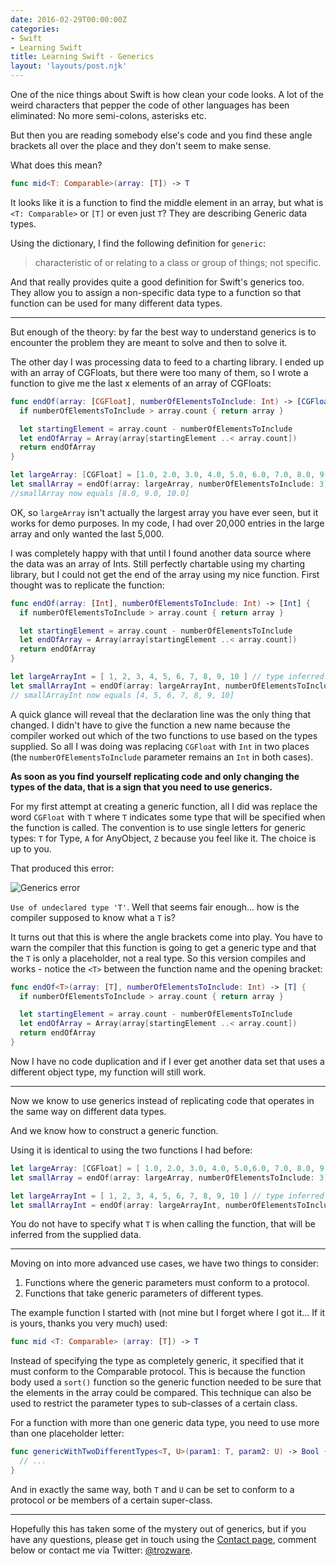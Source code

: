 ```yaml
---
date: 2016-02-29T00:00:00Z
categories:
- Swift
- Learning Swift
title: Learning Swift - Generics
layout: 'layouts/post.njk'
---
```


One of the nice things about Swift is how clean your code looks. A lot of the
weird characters that pepper the code of other languages has been eliminated: No
more semi-colons, asterisks etc.

But then you are reading somebody else's code and you find these angle brackets
all over the place and they don't seem to make sense.

What does this mean?

```swift
func mid<T: Comparable>(array: [T]) -> T
```

It looks like it is a function to find the middle element in an array, but what
is `<T: Comparable>` or `[T]` or even just `T`? They are describing Generic data
types.

Using the dictionary, I find the following definition for `generic`:

> characteristic of or relating to a class or group of things; not specific.

And that really provides quite a good definition for Swift's generics too. They
allow you to assign a non-specific data type to a function so that function can
be used for many different data types.

---

But enough of the theory: by far the best way to understand generics is to
encounter the problem they are meant to solve and then to solve it.

The other day I was processing data to feed to a charting library. I ended up
with an array of CGFloats, but there were too many of them, so I wrote a
function to give me the last x elements of an array of CGFloats:

```swift
func endOf(array: [CGFloat], numberOfElementsToInclude: Int) -> [CGFloat] {
  if numberOfElementsToInclude > array.count { return array }

  let startingElement = array.count - numberOfElementsToInclude
  let endOfArray = Array(array[startingElement ..< array.count])
  return endOfArray
}

let largeArray: [CGFloat] = [1.0, 2.0, 3.0, 4.0, 5.0, 6.0, 7.0, 8.0, 9.0, 10.0]
let smallArray = endOf(array: largeArray, numberOfElementsToInclude: 3)
//smallArray now equals [8.0, 9.0, 10.0]
```

OK, so `largeArray` isn't actually the largest array you have ever seen, but it
works for demo purposes. In my code, I had over 20,000 entries in the large
array and only wanted the last 5,000.

I was completely happy with that until I found another data source where the
data was an array of Ints. Still perfectly chartable using my charting library,
but I could not get the end of the array using my nice function. First thought
was to replicate the function:

```swift
func endOf(array: [Int], numberOfElementsToInclude: Int) -> [Int] {
  if numberOfElementsToInclude > array.count { return array }

  let startingElement = array.count - numberOfElementsToInclude
  let endOfArray = Array(array[startingElement ..< array.count])
  return endOfArray
}

let largeArrayInt = [ 1, 2, 3, 4, 5, 6, 7, 8, 9, 10 ] // type inferred to be Int
let smallArrayInt = endOf(array: largeArrayInt, numberOfElementsToInclude: 7)
// smallArrayInt now equals [4, 5, 6, 7, 8, 9, 10]
```

A quick glance will reveal that the declaration line was the only thing that
changed. I didn't have to give the function a new name because the compiler
worked out which of the two functions to use based on the types supplied. So all
I was doing was replacing `CGFloat` with `Int` in two places (the
`numberOfElementsToInclude` parameter remains an `Int` in both cases).

**As soon as you find yourself replicating code and only changing the types of
the data, that is a sign that you need to use generics.**

For my first attempt at creating a generic function, all I did was replace the
word `CGFloat` with `T` where `T` indicates some type that will be specified
when the function is called. The convention is to use single letters for generic
types: `T` for Type, `A` for AnyObject, `Z` because you feel like it. The choice
is up to you.

That produced this error:

![Generics error][1]

`Use of undeclared type 'T'`. Well that seems fair enough... how is the compiler
supposed to know what a `T` is?

It turns out that this is where the angle brackets come into play. You have to
warn the compiler that this function is going to get a generic type and that the
`T` is only a placeholder, not a real type. So this version compiles and works -
notice the `<T>` between the function name and the opening bracket:

```swift
func endOf<T>(array: [T], numberOfElementsToInclude: Int) -> [T] {
  if numberOfElementsToInclude > array.count { return array }

  let startingElement = array.count - numberOfElementsToInclude
  let endOfArray = Array(array[startingElement ..< array.count])
  return endOfArray
}
```

Now I have no code duplication and if I ever get another data set that uses a
different object type, my function will still work.

---

Now we know to use generics instead of replicating code that operates in the
same way on different data types.

And we know how to construct a generic function.

Using it is identical to using the two functions I had before:

```swift
let largeArray: [CGFloat] = [ 1.0, 2.0, 3.0, 4.0, 5.0,6.0, 7.0, 8.0, 9.0, 10.0 ]
let smallArray = endOf(array: largeArray, numberOfElementsToInclude: 3)

let largeArrayInt = [ 1, 2, 3, 4, 5, 6, 7, 8, 9, 10 ] // type inferred to be Int
let smallArrayInt = endOf(array: largeArrayInt, numberOfElementsToInclude: 7)
```

You do not have to specify what `T` is when calling the function, that will be
inferred from the supplied data.

---

Moving on into more advanced use cases, we have two things to consider:

1. Functions where the generic parameters must conform to a protocol.
2. Functions that take generic parameters of different types.

The example function I started with (not mine but I forget where I got it... If
it is yours, thanks you very much) used:

```swift
func mid <T: Comparable> (array: [T]) -> T
```

Instead of specifying the type as completely generic, it specified that it must
conform to the Comparable protocol. This is because the function body used a
`sort()` function so the generic function needed to be sure that the elements in
the array could be compared. This technique can also be used to restrict the
parameter types to sub-classes of a certain class.

For a function with more than one generic data type, you need to use more than
one placeholder letter:

```swift
func genericWithTwoDifferentTypes<T, U>(param1: T, param2: U) -> Bool {
  // ...
}
```

And in exactly the same way, both `T` and `U` can be set to conform to a
protocol or be members of a certain super-class.

---

Hopefully this has taken some of the mystery out of generics, but if you have
any questions, please get in touch using the [Contact page][2], comment below or
contact me via Twitter: [@trozware][3].

[1]: /images/2016/Generics_error.png
[2]: /contact/
[3]: https://twitter.com/trozware
